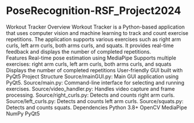 # PoseRecognition-RSF_Project2024
Workout Tracker
Overview
Workout Tracker is a Python-based application that uses computer vision and machine learning to track and count exercise repetitions. The application supports various exercises such as right arm curls, left arm curls, both arms curls, and squats. It provides real-time feedback and displays the number of completed repetitions.  
Features
Real-time pose estimation using MediaPipe
Supports multiple exercises: right arm curls, left arm curls, both arms curls, and squats
Displays the number of completed repetitions
User-friendly GUI built with PyQt5
Project Structure
Source/mainGUI.py: Main GUI application using PyQt5.
Source/main.py: Command-line interface for selecting and running exercises.
Source/video_handler.py: Handles video capture and frame processing.
Source/right_curls.py: Detects and counts right arm curls.
Source/left_curls.py: Detects and counts left arm curls.
Source/squats.py: Detects and counts squats.
Dependencies
Python 3.8+
OpenCV
MediaPipe
NumPy
PyQt5
